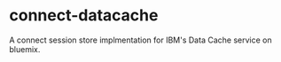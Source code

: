 # connect-datacache

A connect session store implmentation for IBM's Data Cache service on bluemix.

